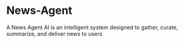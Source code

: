 # News-Agent
A News Agent AI is an intelligent system designed to gather, curate, summarize, and deliver news to users
